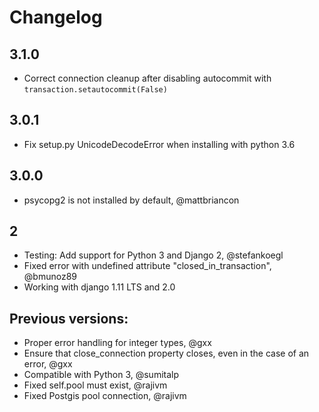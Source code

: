 # Changelog

## 3.1.0

- Correct connection cleanup after disabling autocommit with `transaction.setautocommit(False)`

## 3.0.1

- Fix setup.py UnicodeDecodeError when installing with python 3.6

## 3.0.0

- psycopg2 is not installed by default, @mattbriancon


## 2

- Testing: Add support for Python 3 and Django 2, @stefankoegl
- Fixed error with undefined attribute "closed_in_transaction", @bmunoz89
- Working with django 1.11 LTS and 2.0

## Previous versions:

- Proper error handling for integer types, @gxx
- Ensure that close_connection property closes, even in the case of an error, @gxx
- Compatible with Python 3, @sumitalp
- Fixed self.pool must exist, @rajivm
- Fixed Postgis pool connection, @rajivm
